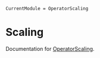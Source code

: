 ```@meta
CurrentModule = OperatorScaling
```

# Scaling

Documentation for [OperatorScaling](https://github.com/JuliaSmoothOptimizers/OperatorScaling.jl).
